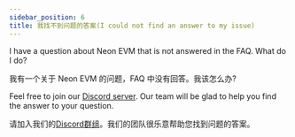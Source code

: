 ```yaml
---
sidebar_position: 6
title: 我找不到问题的答案(I could not find an answer to my issue)
---
```


I have a question about Neon EVM that is not answered in the FAQ. What do I do?

我有一个关于 Neon EVM 的问题，FAQ 中没有回答。我该怎么办?

Feel free to join our [Discord server](https://discord.gg/gapRjRtFN7). Our team will be glad to help you find the answer to your question.

请加入我们的[Discord群组](https://discord.gg/gapRjRtFN7)。我们的团队很乐意帮助您找到问题的答案。